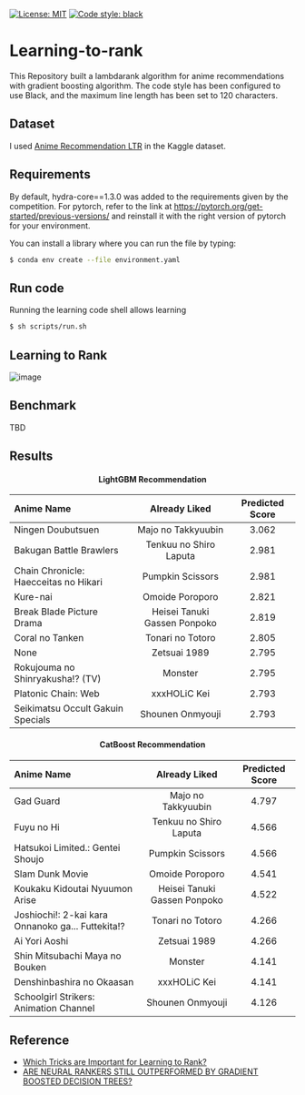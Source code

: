 [![License: MIT](https://img.shields.io/badge/License-MIT-yellow.svg)](https://opensource.org/licenses/MIT) [![Code style: black](https://img.shields.io/badge/code%20style-black-000000.svg)](https://github.com/psf/black)  
# Learning-to-rank
This Repository built a lambdarank algorithm for anime recommendations with gradient boosting algorithm.
The code style has been configured to use Black, and the maximum line length has been set to 120 characters.

## Dataset
I used [Anime Recommendation LTR](https://www.kaggle.com/datasets/ransakaravihara/anime-recommendation-ltr-dataset) in the Kaggle dataset.

## Requirements
By default, hydra-core==1.3.0 was added to the requirements given by the competition. For pytorch, refer to the link at https://pytorch.org/get-started/previous-versions/ and reinstall it with the right version of pytorch for your environment.

You can install a library where you can run the file by typing:
```sh
$ conda env create --file environment.yaml
```

## Run code
Running the learning code shell allows learning
```sh
$ sh scripts/run.sh
```


## Learning to Rank
![image](https://github.com/ds-wook/learning-to-rank/assets/46340424/2ff9bbb4-4b21-4c00-87ad-47d140426dc7)



## Benchmark
TBD


## Results

#### <div align="center"> LightGBM Recommendation </div>
|               Anime Name              |        Already Liked         | Predicted Score |
|:--------------------------------------|:----------------------------:|:---------------:|
|           Ningen Doubutsuen           |      Majo no Takkyuubin      |      3.062      |
|        Bakugan Battle Brawlers        |    Tenkuu no Shiro Laputa    |      2.981      |
| Chain Chronicle: Haecceitas no Hikari |       Pumpkin Scissors       |      2.981      |
|                Kure-nai               |       Omoide Poroporo        |      2.821      |
|       Break Blade Picture Drama       | Heisei Tanuki Gassen Ponpoko |      2.819      |
|            Coral no Tanken            |       Tonari no Totoro       |      2.805      |
|                  None                 |         Zetsuai 1989         |      2.795      |
|    Rokujouma no Shinryakusha!? (TV)   |           Monster            |      2.795      |
|          Platonic Chain: Web          |         xxxHOLiC Kei         |      2.793      |
|   Seikimatsu Occult Gakuin Specials   |       Shounen Onmyouji       |      2.793      |


#### <div align="center"> CatBoost Recommendation </div>

|                     Anime Name                    |        Already Liked         | Predicted Score |
|:--------------------------------------------------|:----------------------------:|:---------------:|
|                     Gad Guard                     |      Majo no Takkyuubin      |      4.797      |
|                     Fuyu no Hi                    |    Tenkuu no Shiro Laputa    |      4.566      |
|          Hatsukoi Limited.: Gentei Shoujo         |       Pumpkin Scissors       |      4.566      |
|                  Slam Dunk Movie                  |       Omoide Poroporo        |      4.541      |
|           Koukaku Kidoutai Nyuumon Arise          | Heisei Tanuki Gassen Ponpoko |      4.522      |
| Joshiochi!: 2-kai kara Onnanoko ga... Futtekita!? |       Tonari no Totoro       |      4.266      |
|                   Ai Yori Aoshi                   |         Zetsuai 1989         |      4.266      |
|           Shin Mitsubachi Maya no Bouken          |           Monster            |      4.141      |
|             Denshinbashira no Okaasan             |         xxxHOLiC Kei         |      4.141      |
|       Schoolgirl Strikers: Animation Channel      |       Shounen Onmyouji       |      4.126      |


## Reference
+ [Which Tricks are Important for Learning to Rank?](https://openreview.net/pdf?id=MXfTQp8bZF)
+ [ARE NEURAL RANKERS STILL OUTPERFORMED BY GRADIENT BOOSTED DECISION TREES?](https://openreview.net/pdf?id=Ut1vF_q_vC)
